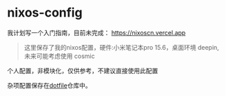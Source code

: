 # nixos-config

我计划写一个入门指南，目前未完成： https://nixoscn.vercel.app

> 这里保存了我的nixos配置，硬件:小米笔记本pro 15.6，桌面环境 deepin, 未来可能考虑使用 cosmic

个人配置，非模块化，仅供参考，不建议直接使用此配置

杂项配置保存在[dotfile](https://github.com/wineee/.dotfiles)仓库中。
